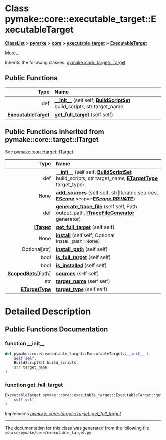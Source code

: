 
# Class pymake::core::executable\_target::ExecutableTarget



[**ClassList**](annotated.md) **>** [**pymake**](namespacepymake.md) **>** [**core**](namespacepymake_1_1core.md) **>** [**executable\_target**](namespacepymake_1_1core_1_1executable__target.md) **>** [**ExecutableTarget**](classpymake_1_1core_1_1executable__target_1_1ExecutableTarget.md)



[More...](#detailed-description)




Inherits the following classes: [pymake::core::target::ITarget](classpymake_1_1core_1_1target_1_1ITarget.md)
















## Public Functions

| Type | Name |
| ---: | :--- |
|  def | [**\_\_init\_\_**](#function-__init__) (self self, [**BuildScriptSet**](classpymake_1_1core_1_1build__script__set_1_1BuildScriptSet.md) build\_scripts, str target\_name) <br> |
|  [**ExecutableTarget**](classpymake_1_1core_1_1executable__target_1_1ExecutableTarget.md) | [**get\_full\_target**](#function-get_full_target) (self self) <br> |

## Public Functions inherited from pymake::core::target::ITarget

See [pymake::core::target::ITarget](classpymake_1_1core_1_1target_1_1ITarget.md)

| Type | Name |
| ---: | :--- |
|  def | [**\_\_init\_\_**](#function-__init__) (self self, [**BuildScriptSet**](classpymake_1_1core_1_1build__script__set_1_1BuildScriptSet.md) build\_scripts, str target\_name, [**ETargetType**](classpymake_1_1common_1_1target__type_1_1ETargetType.md) target\_type) <br> |
|  None | [**add\_sources**](#function-add_sources) (self self, str\|Iterable sources, [**EScope**](classpymake_1_1common_1_1scope_1_1EScope.md) scope=[**EScope.PRIVATE**](classpymake_1_1common_1_1scope_1_1EScope.md#variable-private)) <br> |
|  def | [**generate\_trace\_file**](#function-generate_trace_file) (self self, Path output\_path, [**ITraceFileGenerator**](classpymake_1_1generators_1_1trace__file__generator_1_1ITraceFileGenerator.md) generator) <br> |
|  [**ITarget**](classpymake_1_1core_1_1target_1_1ITarget.md) | [**get\_full\_target**](#function-get_full_target) (self self) <br> |
|  None | [**install**](#function-install) (self self, Optional install\_path=None) <br> |
|  Optional[str] | [**install\_path**](#function-install_path) (self self) <br> |
|  bool | [**is\_full\_target**](#function-is_full_target) (self self) <br> |
|  bool | [**is\_installed**](#function-is_installed) (self self) <br> |
|  [**ScopedSets**](classpymake_1_1core_1_1scoped__sets_1_1ScopedSets.md)[Path] | [**sources**](#function-sources) (self self) <br> |
|  str | [**target\_name**](#function-target_name) (self self) <br> |
|  [**ETargetType**](classpymake_1_1common_1_1target__type_1_1ETargetType.md) | [**target\_type**](#function-target_type) (self self) <br> |















# Detailed Description


 


    
## Public Functions Documentation


### function \_\_init\_\_ 


```Python
def pymake::core::executable_target::ExecutableTarget::__init__ (
    self self,
    BuildScriptSet build_scripts,
    str target_name
) 
```



 


        

### function get\_full\_target 


```Python
ExecutableTarget pymake::core::executable_target::ExecutableTarget::get_full_target (
    self self
) 
```



 


        
Implements [*pymake::core::target::ITarget::get\_full\_target*](classpymake_1_1core_1_1target_1_1ITarget.md#function-get_full_target)


------------------------------
The documentation for this class was generated from the following file `source/pymake/core/executable_target.py`